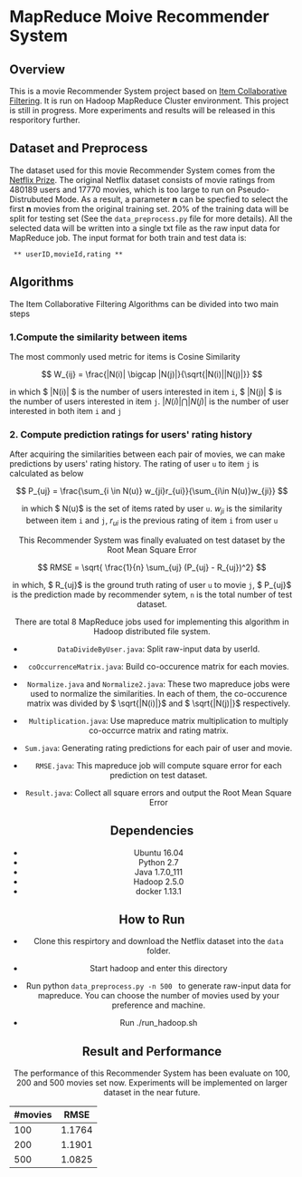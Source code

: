 
# MapReduce Moive Recommender System
<script type="text/javascript" src="http://cdn.mathjax.org/mathjax/latest/MathJax.js?config=default"></script>

## Overview

This is a movie Recommender System project based on [Item Collaborative Filtering](https://en.wikipedia.org/wiki/Item-item_collaborative_filtering). It is run on Hadoop MapReduce Cluster environment. This project is still in progress. More experiments and results will be released in this resporitory further.

## Dataset and Preprocess

The dataset used for this movie Recommender System comes from the [Netflix Prize](https://www.netflixprize.com/). The original Netflix dataset consists of movie ratings from 480189 users and 17770 movies, which is too large to run on Pseudo-Distrubuted Mode. As a result, a parameter **n** can be specfied to select the first **n** movies from the original training set. 20% of the training data will be split for testing set (See the ```data_preprocess.py``` file for more details). All the selected data will be written into a single txt file as the raw input data for MapReduce job. The input format for both train and test data is:

<code>   ** userID,movieId,rating **
</code>

## Algorithms

The Item Collaborative Filtering Algorithms can be divided into two main steps

### 1.Compute the similarity between items

The most commonly used metric for items is Cosine Similarity

<center> $$ W_{ij} = \frac{|N(i)| \bigcap |N(j)|}{\sqrt{|N(i)||N(j)|}} $$ </center>

in which $ |N(i)| $ is the number of users interested in item ```i```, $ |N(j)| $ is the number of users interested in item ```j```. $|N(i)| \bigcap |N(j)|$ is the number of user interested in both item ```i``` and ```j```

### 2. Compute prediction ratings for users' rating history

After acquiring the similarities between each pair of movies, we can make predictions by users' rating history. The rating of user ```u``` to item ```j``` is calculated as below

<center> $$ P_{uj} = \frac{\sum_{i \in N(u)} w_{ji}r_{ui}}{\sum_{i\in N(u)}w_{ji}}  $$

in which $ N(u)$ is the set of items rated by user ```u```. $w_{ji}$  is the similarity between item ```i``` and ```j```, $r_{ui}$  is the previous rating of item ```i``` from user ```u```

This Recommender System was finally evaluated on test dataset by the Root Mean Square Error
<center> $$ RMSE = \sqrt{ \frac{1}{n} \sum_{uj} (P_{uj} - R_{uj})^2} $$

in which, $ R_{uj}$ is the ground truth rating of user ```u``` to movie ```j```, $ P_{uj}$ is the prediction made by recommender sytem, ```n``` is the total number of test dataset.

There are total 8 MapReduce jobs used for implementing this algorithm in Hadoop distributed file system. 

* ```DataDivideByUser.java```: Split raw-input data by userId. 

* ```coOccurrenceMatrix.java```: Build co-occurence matrix for each movies.

* ```Normalize.java``` and ```Normalize2.java```: These two mapreduce jobs were used to normalize the similarities. In each of them, the co-occurence matrix was divided by $ \sqrt{|N(i)|}$ and $ \sqrt{|N(j)|}$ respectively.

* ```Multiplication.java```: Use mapreduce matrix multiplication to multiply co-occurrce matrix and rating matrix.

* ```Sum.java```: Generating rating predictions for each pair of user and movie.

* ```RMSE.java```: This mapreduce job will compute square error for each prediction on test dataset.

* ```Result.java```: Collect all square errors and output the Root Mean Square Error

## Dependencies

* Ubuntu 16.04
* Python 2.7
* Java 1.7.0_111
* Hadoop 2.5.0
* docker 1.13.1

## How to Run
* Clone this respirtory and download the Netflix dataset into the ```data``` folder. 

* Start hadoop and enter this directory

* Run python ```data_preprocess.py -n 500 ``` to generate raw-input data for mapreduce.
You can choose the number of movies used by your preference and machine.

* Run ./run_hadoop.sh

## Result and Performance

The performance of this Recommender System has been evaluate on 100, 200 and 500 movies set now. Experiments will be implemented on larger dataset in the near future.


|#movies| RMSE|
|-----|-----| 
| 100| 1.1764|
|200 | 1.1901|
|500 | 1.0825|

